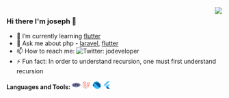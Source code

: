 <img  align='right' src="https://github-readme-stats.vercel.app/api?username=jodeveloper&count_private=true&show_icons=true&title_color=ffffff&icon_color=bb2acf&text_color=daf7dc&bg_color=151515">




### Hi there I'm joseph  👋




- 🌱 I’m currently learning [flutter](https://flutter.dev/)
- 💬 Ask me about php - [laravel](http://laravel.com/), [flutter](https://flutter.dev/)
- 📫 How to reach me: ![Twitter: jodeveloper](https://img.shields.io/twitter/follow/jodeveloper?style=social)
- ⚡ Fun fact: In order to understand recursion, one must first understand recursion

**Languages and Tools:** 
<code><img height="20" src="https://raw.githubusercontent.com/github/explore/80688e429a7d4ef2fca1e82350fe8e3517d3494d/topics/php/php.png"></code>
<code><img height="20" src="https://raw.githubusercontent.com/github/explore/80688e429a7d4ef2fca1e82350fe8e3517d3494d/topics/laravel/laravel.png"></code>
<code><img height="20" src="https://raw.githubusercontent.com/github/explore/80688e429a7d4ef2fca1e82350fe8e3517d3494d/topics/dart/dart.png"></code>
<code><img height="20" src="https://raw.githubusercontent.com/github/explore/80688e429a7d4ef2fca1e82350fe8e3517d3494d/topics/flutter/flutter.png"></code>
